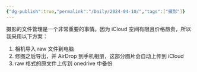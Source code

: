 ```yaml
---
{"dg-publish":true,"permalink":"/Daily/2024-04-10/","tags":["摄影"]}
---
```



摄影的文件管理是一个非常重要的事情。因为 iCloud 空间有限且价格昂贵，所以我采用以下方案：

1. 相机导入 raw 文件到电脑
2. 修图之后导出，并 AirDrop 到手机相册，这部分图片会自动上传到 iCloud
3. raw 格式的原文件上传到 onedrive 中备份
